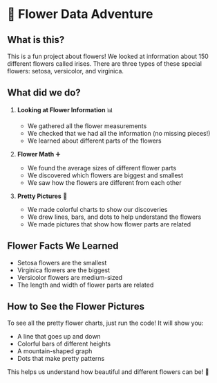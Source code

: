 # 🌸 Flower Data Adventure

## What is this?

This is a fun project about flowers! We looked at information about 150 different flowers called irises. There are three types of these special flowers: setosa, versicolor, and virginica.

## What did we do?

1. **Looking at Flower Information** 📊
   - We gathered all the flower measurements
   - We checked that we had all the information (no missing pieces!)
   - We learned about different parts of the flowers

2. **Flower Math** ➕
   - We found the average sizes of different flower parts
   - We discovered which flowers are biggest and smallest
   - We saw how the flowers are different from each other

3. **Pretty Pictures** 🎨
   - We made colorful charts to show our discoveries
   - We drew lines, bars, and dots to help understand the flowers
   - We made pictures that show how flower parts are related

## Flower Facts We Learned

- Setosa flowers are the smallest
- Virginica flowers are the biggest
- Versicolor flowers are medium-sized
- The length and width of flower parts are related

## How to See the Flower Pictures

To see all the pretty flower charts, just run the code! It will show you:
- A line that goes up and down
- Colorful bars of different heights
- A mountain-shaped graph
- Dots that make pretty patterns

This helps us understand how beautiful and different flowers can be! 🌈
